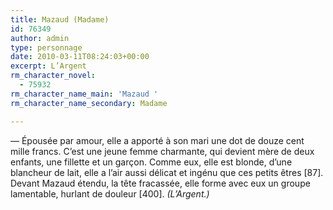 ```yaml
---
title: Mazaud (Madame)
id: 76349
author: admin
type: personnage
date: 2010-03-11T08:24:03+00:00
excerpt: L’Argent
rm_character_novel:
  - 75932
rm_character_name_main: 'Mazaud '
rm_character_name_secondary: Madame

---
```

— Épousée par amour, elle a apporté à son mari une dot de douze cent mille francs. C’est une jeune femme charmante, qui devient mère de deux enfants, une fillette et un garçon. Comme eux, elle est blonde, d’une blancheur de lait, elle a l’air aussi délicat et ingénu que ces petits êtres [87]. Devant Mazaud étendu, la tête fracassée, elle forme avec eux un groupe lamentable, hurlant de douleur [400]. _(L’Argent.)_